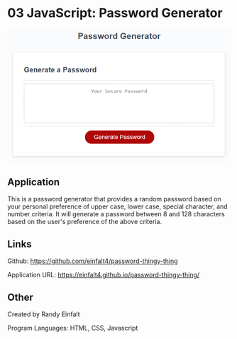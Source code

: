 # 03 JavaScript: Password Generator


![The Password Generator application displays a red button to "Generate Password".](./Assets/03-javascript-homework-demo.png)

## Application

This is a password generator that provides a random password based on your personal preference of upper case, lower case, special character, and number criteria. It will generate a password between 8 and 128 characters based on the user's preference of the above criteria.

## Links

Github: https://github.com/einfalt4/password-thingy-thing

Application URL: https://einfalt4.github.io/password-thingy-thing/

## Other

Created by Randy Einfalt

Program Languages: HTML, CSS, Javascript
